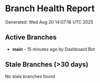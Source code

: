 # Branch Health Report
Generated: Wed Aug 20 14:07:16 UTC 2025

## Active Branches
- **main** - 15 minutes ago by Dashboard Bot

## Stale Branches (>30 days)
No stale branches found
